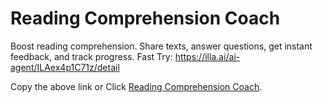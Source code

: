 # Reading Comprehension Coach
Boost reading comprehension. Share texts, answer questions, get instant feedback, and track progress.
Fast Try: https://illa.ai/ai-agent/ILAex4p1C71z/detail

Copy the above link or Click [Reading Comprehension Coach](https://illa.ai/ai-agent/ILAex4p1C71z/detail).
